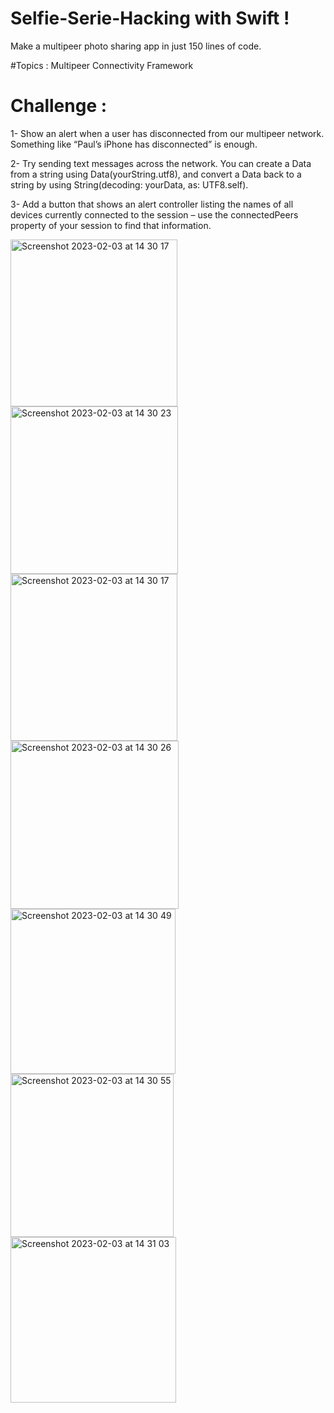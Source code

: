 # Selfie-Serie-Hacking with Swift !
Make a multipeer photo sharing app in just 150 lines of code.


#Topics :
Multipeer Connectivity Framework

# Challenge :

1- Show an alert when a user has disconnected from our multipeer network. Something like “Paul’s iPhone has disconnected” is enough.

2- Try sending text messages across the network. You can create a Data from a string using Data(yourString.utf8), and convert a Data back to a string by using String(decoding: yourData, as: UTF8.self).

3- Add a button that shows an alert controller listing the names of all devices currently connected to the session – use the connectedPeers property of your session to find that information.


<img width="267" alt="Screenshot 2023-02-03 at 14 30 17" src="https://user-images.githubusercontent.com/79315087/216638313-02bcf46c-3343-4476-9709-bf713725cc76.png">   <img width="268" alt="Screenshot 2023-02-03 at 14 30 23" src="https://user-images.githubusercontent.com/79315087/216638319-058104e9-8516-4bb9-a8f6-7028e23ae8ba.png">
<img width="267" alt="Screenshot 2023-02-03 at 14 30 17" src="https://user-images.githubusercontent.com/79315087/216638313-02bcf46c-3343-4476-9709-bf713725cc76.png">   <img width="269" alt="Screenshot 2023-02-03 at 14 30 26" src="https://user-images.githubusercontent.com/79315087/216638322-de456ada-b1e2-47fc-8b93-37953f18b8a5.png">
<img width="264" alt="Screenshot 2023-02-03 at 14 30 49" src="https://user-images.githubusercontent.com/79315087/216638324-5ba3e6f8-38a2-4b95-b402-cb2e572a7af5.png">   <img width="261" alt="Screenshot 2023-02-03 at 14 30 55" src="https://user-images.githubusercontent.com/79315087/216638326-014255da-b21b-4990-95c8-3afd8109854e.png">
<img width="265" alt="Screenshot 2023-02-03 at 14 31 03" src="https://user-images.githubusercontent.com/79315087/216638328-e75c39e1-0b19-4d7b-8587-d14163408a33.png">
